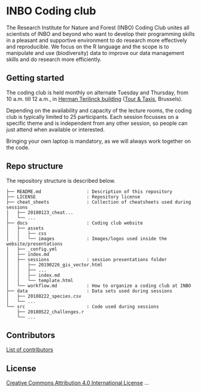 # INBO Coding club

The Research Institute for Nature and Forest (INBO) Coding Club unites all scientists of INBO and beyond who want to develop their programming skills in a pleasant and supportive environment to do research more effectively and reproducible. We focus on the R language and the scope is to manipulate and use (biodiversity) data to improve our data management skills and do research more efficiently.

## Getting started

The coding club is held monthly on alternate Tuesday and Thursday, from 10 a.m. till 12 a.m., in [Herman Terilinck building](https://www.vlaanderen.be/nl/vlaamse-overheid/gebouwen/herman-teirlinckgebouw) ([Tour & Taxis](https://en.wikipedia.org/wiki/Tour_%26_Taxis), Brussels).

Depending on the availability and capacity of the lecture rooms, the coding club is typically limited to 25 participants. Each session focusses on a specific theme and is independent from any other session, so people can just attend when available or interested.

Bringing your own laptop is mandatory, as we will always work together on the code.

## Repo structure

The repository structure is described below.

```
├── README.md                 : Description of this repository
├── LICENSE                   : Repository license
├── cheat_sheets              : Collection of cheatsheets used during sessions
│   ├── 20180123_cheat...
│   └── ...
├── docs                      : Coding club website
│   ├── assets
│   │   ├── css
│   │   └── images            : Images/logos used inside the website/presentations
│   ├── _config.yml
│   ├── index.md
│   ├── sessions              : session presentations folder
│   │   ├── 20190226_gis_vector.html
│   │   ├── ...
│   │   ├── index.md
│   │   └── template.html
│   └── workflow.md           : How to organize a coding club at INBO
├── data                      : Data sets used during sessions
│   ├── 20180222_species.csv
│   └── ...
└── src                       : Code used during sessions
    ├── 20180522_challenges.r
    └── ...
```

## Contributors

[List of contributors](https://github.com/inbo/coding-club/contributors)

## License

[Creative Commons Attribution 4.0 International License](http://creativecommons.org/licenses/by/4.0/)
...